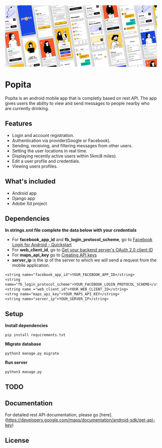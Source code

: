 
![Image of Popita](https://github.com/gpiechnik2/popita/blob/master/static/Popita_app.jpg)

# Popita
Popita is an android mobile app that is completly based on rest API. The app gives users the ability to view and send messages to people nearby who are currently drinking.

## Features
- Login and account registration.
- Authentication via provider(Google or Facebook).
- Sending, receiving, and filtering messages from other users.
- Setting the user locations in real time.
- Displaying recently active users within 5km(8 miles).
- Edit a user profile and credentials.
- Viewing users profiles.

## What's included
- Android app
- Django app
- Adobe Xd project

## Dependencies

**In strings.xml file complete the data below with your credentials**

- For **facebook_app_id** and **fb_login_protocol_scheme**, go to [Facebook Login for Android - Quickstart](https://developers.facebook.com/docs/facebook-login/android/v2.4)
- For **web_client_id**, go to [Get your backend server's OAuth 2.0 client ID](https://developers.google.com/identity/sign-in/android/start-integrating#get_your_backend_servers_oauth_20_client_id)
- For **maps_api_key** go to [Creating API keys](https://developers.google.com/maps/documentation/android-sdk/get-api-key)
- **server_ip** is the ip of the server to which we will send a request from the mobile application.
```
<string name="facebook_app_id">YOUR_FACEBOOK_APP_ID</string>
<string name="fb_login_protocol_scheme">YOUR_FACEBOOK_LOGIN_PROTOCOL_SCHEME</string>
<string name ="web_client_id">YOUR_WEB_CLIENT_ID</string>
<strng name="maps_api_key">YOUR_MAPS_API_KEY</string>
<string name="server_ip">YOUR_SERVER_IP</string>
```

## Setup

**Install dependencies**
```
pip install requirements.txt
```

**Migrate database**
```
python3 manage.py migrate
```

**Run server**
```
python3 manage.py
```

## TODO

## Documentation
For detailed rest API documentation, please go [here].(https://developers.google.com/maps/documentation/android-sdk/get-api-key)

## License
